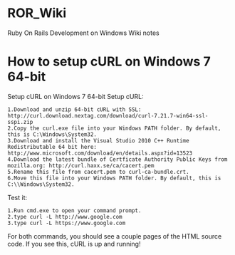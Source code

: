 ROR_Wiki
========

Ruby On Rails Development on Windows Wiki notes

# How to setup cURL on Windows 7 64-bit
Setup cURL on Windows 7 64-bit
Setup cURL:

	1.Download and unzip 64-bit cURL with SSL: http://curl.download.nextag.com/download/curl-7.21.7-win64-ssl-sspi.zip  
	2.Copy the curl.exe file into your Windows PATH folder. By default, this is C:\Windows\System32.
	3.Download and install the Visual Studio 2010 C++ Runtime Redistributable 64 bit here: http://www.microsoft.com/download/en/details.aspx?id=13523
	4.Download the latest bundle of Certficate Authority Public Keys from mozilla.org: http://curl.haxx.se/ca/cacert.pem
	5.Rename this file from cacert.pem to curl-ca-bundle.crt.
	6.Move this file into your Windows PATH folder. By default, this is C:\\Windows\System32.
	
Test it:

	1.Run cmd.exe to open your command prompt.
	2.type curl -L http://www.google.com
	3.type curl -L https://www.google.com
For both commands, you should see a couple pages of the HTML source code. If you see this, cURL is up and running!

